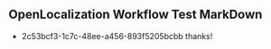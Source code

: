 ## OpenLocalization Workflow Test MarkDown

* 2c53bcf3-1c7c-48ee-a456-893f5205bcbb 
thanks!



<!--HONumber=Feb16_HO3-->

